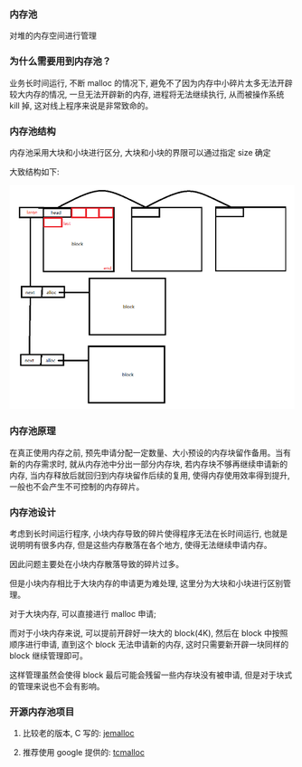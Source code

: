 ### 内存池

对堆的内存空间进行管理

### 为什么需要用到内存池？

业务长时间运行, 不断 malloc 的情况下, 避免不了因为内存中小碎片太多无法开辟较大内存的情况, 一旦无法开辟新的内存, 进程将无法继续执行, 从而被操作系统 kill 掉, 这对线上程序来说是非常致命的。

### 内存池结构

内存池采用大块和小块进行区分, 大块和小块的界限可以通过指定 size 确定

大致结构如下: 

![avatar](./ngxMemoryPool.png)

### 内存池原理

在真正使用内存之前, 预先申请分配一定数量、大小预设的内存块留作备用。当有新的内存需求时, 就从内存池中分出一部分内存块, 若内存块不够再继续申请新的内存, 当内存释放后就回归到内存块留作后续的复用, 使得内存使用效率得到提升, 一般也不会产生不可控制的内存碎片。

### 内存池设计

考虑到长时间运行程序, 小块内存导致的碎片使得程序无法在长时间运行, 也就是说明明有很多内存, 但是这些内存散落在各个地方, 使得无法继续申请内存。

因此问题主要处在小块内存散落导致的碎片过多。

但是小块内存相比于大块内存的申请更为难处理, 这里分为大块和小块进行区别管理。

对于大块内存, 可以直接进行 malloc 申请;

而对于小块内存来说, 可以提前开辟好一块大的 block(4K), 然后在 block 中按照顺序进行申请, 直到这个 block 无法申请新的内存, 这时只需要新开辟一块同样的 block 继续管理即可。

这样管理虽然会使得 block 最后可能会残留一些内存块没有被申请, 但是对于块式的管理来说也不会有影响。

### 开源内存池项目

1. 比较老的版本, C 写的: [jemalloc](https://github.com/jemalloc/jemalloc)

2. 推荐使用 google 提供的: [tcmalloc](https://github.com/google/tcmalloc)